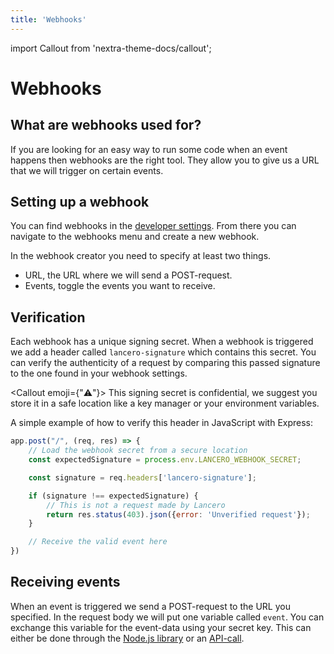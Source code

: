 ```yaml
---
title: 'Webhooks'
---
```


import Callout from 'nextra-theme-docs/callout';

# Webhooks
## What are webhooks used for?
If you are looking for an easy way to run some code when an event happens then webhooks are the right tool. They allow you to give us a URL that we will trigger on certain events.

## Setting up a webhook
You can find webhooks in the <a href="https://dashboard.lancero.app/developers">developer settings</a>. From there you can navigate to the webhooks menu and create a new webhook.

In the webhook creator you need to specify at least two things.
- URL, the URL where we will send a POST-request.
- Events, toggle the events you want to receive.

## Verification
Each webhook has a unique signing secret. When a webhook is triggered we add a header called `lancero-signature` which contains this secret.
You can verify the authenticity of a request by comparing this passed signature to the one found in your webhook settings.

<Callout emoji={"⚠️"}>
    This signing secret is confidential, we suggest you store it in a safe location like a key manager or your environment variables.
</Callout>

A simple example of how to verify this header in JavaScript with Express:

```js
app.post("/", (req, res) => {
    // Load the webhook secret from a secure location
    const expectedSignature = process.env.LANCERO_WEBHOOK_SECRET;

    const signature = req.headers['lancero-signature'];

    if (signature !== expectedSignature) {
        // This is not a request made by Lancero
        return res.status(403).json({error: 'Unverified request'});
    }

    // Receive the valid event here
})
```

## Receiving events
When an event is triggered we send a POST-request to the URL you specified. In the request body we will put one variable called `event`.
You can exchange this variable for the event-data using your secret key. This can either be done through the <a href="/node/methods/webhooks">Node.js library</a> or an <a href="/public-api/endpoints/webhooks">API-call</a>.